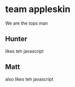 # team appleskin
We are the tops man

## Hunter
likes teh javascript

## Matt
also likes teh javascript
